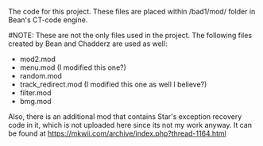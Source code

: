 The code for this project.
These files are placed within /bad1/mod/ folder in Bean's CT-code engine.

#NOTE: 
These are not the only files used in the project. The following files created by
Bean and Chadderz are used as well:

* mod2.mod
* menu.mod (I modified this one?)
* random.mod
* track_redirect.mod (I modified this one as well I believe?)
* filter.mod
* bmg.mod

Also, there is an additional mod that contains Star's exception recovery code in it,
which is not uploaded here since its not my work anyway. It can be found at https://mkwii.com/archive/index.php?thread-1164.html
